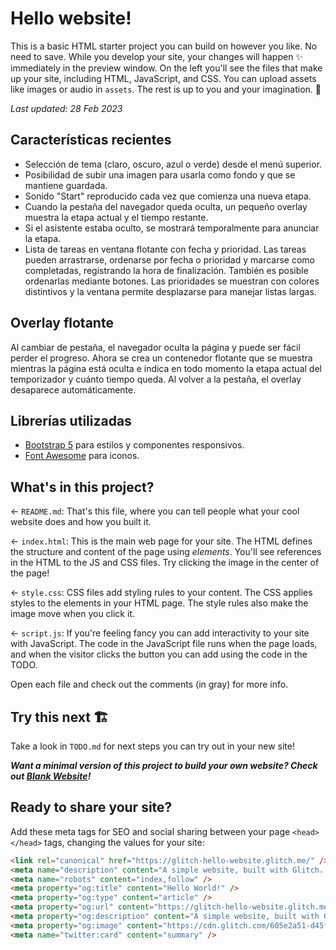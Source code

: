 # Hello website!

This is a basic HTML starter project you can build on however you like. No need to save. While you develop your site, your changes will happen ✨ immediately in the preview window. On the left you'll see the files that make up your site, including HTML, JavaScript, and CSS. You can upload assets like images or audio in `assets`. The rest is up to you and your imagination. 🦄

*Last updated: 28 Feb 2023*

## Características recientes

* Selección de tema (claro, oscuro, azul o verde) desde el menú superior.
* Posibilidad de subir una imagen para usarla como fondo y que se mantiene guardada.
* Sonido "Start" reproducido cada vez que comienza una nueva etapa.
* Cuando la pestaña del navegador queda oculta, un pequeño overlay muestra la etapa actual y el tiempo restante.
* Si el asistente estaba oculto, se mostrará temporalmente para anunciar la etapa.
* Lista de tareas en ventana flotante con fecha y prioridad. Las tareas pueden arrastrarse, ordenarse por fecha o prioridad y marcarse como completadas, registrando la hora de finalización. También es posible ordenarlas mediante botones. Las prioridades se muestran con colores distintivos y la ventana permite desplazarse para manejar listas largas.

## Overlay flotante

Al cambiar de pestaña, el navegador oculta la página y puede ser fácil perder el progreso. Ahora se crea un contenedor flotante que se muestra mientras la página está oculta e indica en todo momento la etapa actual del temporizador y cuánto tiempo queda. Al volver a la pestaña, el overlay desaparece automáticamente.

## Librerías utilizadas

* [Bootstrap 5](https://getbootstrap.com) para estilos y componentes responsivos.
* [Font Awesome](https://fontawesome.com) para iconos.

## What's in this project?

← `README.md`: That's this file, where you can tell people what your cool website does and how you built it.

← `index.html`: This is the main web page for your site. The HTML defines the structure and content of the page using *elements*. You'll see references in the HTML to the JS and CSS files. Try clicking the image in the center of the page!

← `style.css`: CSS files add styling rules to your content. The CSS applies styles to the elements in your HTML page. The style rules also make the image move when you click it.

← `script.js`: If you're feeling fancy you can add interactivity to your site with JavaScript. The code in the JavaScript file runs when the page loads, and when the visitor clicks the button you can add using the code in the TODO.

Open each file and check out the comments (in gray) for more info.

## Try this next 🏗️

Take a look in `TODO.md` for next steps you can try out in your new site!

***Want a minimal version of this project to build your own website? Check out [Blank Website](https://glitch.com/edit/#!/remix/glitch-blank-website)!***

## Ready to share your site?

Add these meta tags for SEO and social sharing between your page `<head></head>` tags, changing the values for your site:

```html
<link rel="canonical" href="https://glitch-hello-website.glitch.me/" />
<meta name="description" content="A simple website, built with Glitch. Remix it to get your own."/>
<meta name="robots" content="index,follow" />
<meta property="og:title" content="Hello World!" />
<meta property="og:type" content="article" />
<meta property="og:url" content="https://glitch-hello-website.glitch.me/" />
<meta property="og:description" content="A simple website, built with Glitch. Remix it to get your own."/>
<meta property="og:image" content="https://cdn.glitch.com/605e2a51-d45f-4d87-a285-9410ad350515%2Fhello-website-social.png?v=1616712748147"/>
<meta name="twitter:card" content="summary" />

